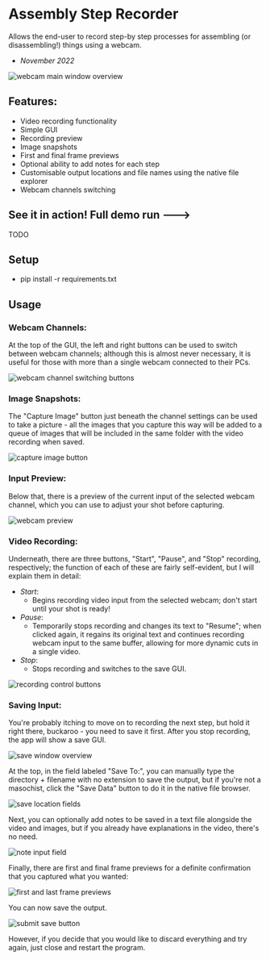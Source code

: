 # Assembly Step Recorder
Allows the end-user to record step-by step processes for assembling (or disassembling!) things using a webcam.
- *November 2022*

![webcam main window overview](https://github.com/Josiah-Cooksey/portfolio/assets/108890925/c2d6c033-afa2-4dd9-ba91-22e3715ebfde)

## Features:
- Video recording functionality
- Simple GUI
- Recording preview
- Image snapshots
- First and final frame previews
- Optional ability to add notes for each step
- Customisable output locations and file names using the native file explorer
- Webcam channels switching

## See it in action! Full demo run ---> 
TODO

## Setup
- pip install -r requirements.txt


## Usage
### **Webcam Channels:**
At the top of the GUI, the left and right buttons can be used to switch between webcam channels; although this is almost never necessary, it is useful for those with more than a single webcam connected to their PCs.

![webcam channel switching buttons](https://github.com/Josiah-Cooksey/portfolio/assets/108890925/a3c1da0d-bf61-4738-9bca-83309fd23dc3)

### **Image Snapshots:**
The "Capture Image" button just beneath the channel settings can be used to take a picture - all the images that you capture this way will be added to a queue of images that will be included in the same folder with the video recording when saved.

![capture image button](https://github.com/Josiah-Cooksey/portfolio/assets/108890925/d02618af-d7ac-472f-abeb-611bb882895d)

### **Input Preview:**
Below that, there is a preview of the current input of the selected webcam channel, which you can use to adjust your shot before capturing.

![webcam preview](https://github.com/Josiah-Cooksey/portfolio/assets/108890925/183fd0c8-e1c9-4b36-ba33-a55790bec290)

### **Video Recording:**
Underneath, there are three buttons, "Start", "Pause", and "Stop" recording, respectively; the function of each of these are fairly self-evident, but I will explain them in detail:
- *Start*:
    - Begins recording video input from the selected webcam; don't start until your shot is ready!
- *Pause*:
    - Temporarily stops recording and changes its text to "Resume"; when clicked again, it regains its original text and continues recording webcam input to the same buffer, allowing for more dynamic cuts in a single video.
- *Stop*:
    - Stops recording and switches to the save GUI.

![recording control buttons](https://github.com/Josiah-Cooksey/portfolio/assets/108890925/2c8101d0-776a-4a79-81be-5c7902363996)

### **Saving Input:**
You're probably itching to move on to recording the next step, but hold it right there, buckaroo - you need to save it first.
After you stop recording, the app will show a save GUI.

![save window overview](https://github.com/Josiah-Cooksey/portfolio/assets/108890925/fc6a8f31-4776-45d4-bf06-d5b6581ac9e0)

At the top, in the field labeled "Save To:", you can manually type the directory + filename with no extension to save the output, but if you're not a masochist, click the "Save Data" button to do it in the native file browser.

![save location fields](https://github.com/Josiah-Cooksey/portfolio/assets/108890925/8a62b313-d136-4907-8b0d-c8e898a5eeba)

Next, you can optionally add notes to be saved in a text file alongside the video and images, but if you already have explanations in the video, there's no need.

![note input field](https://github.com/Josiah-Cooksey/portfolio/assets/108890925/986b4e82-4d4c-4681-a99d-3c50789a1d09)

Finally, there are first and final frame previews for a definite confirmation that you captured what you wanted:

![first and last frame previews](https://github.com/Josiah-Cooksey/portfolio/assets/108890925/ed34e29f-7f5e-46f3-90d2-bb50d1260b53)

You can now save the output.

![submit save button](https://github.com/Josiah-Cooksey/portfolio/assets/108890925/22f04b9e-8cb5-42f8-86ac-7d190841d2b1)

However, if you decide that you would like to discard everything and try again, just close and restart the program.
